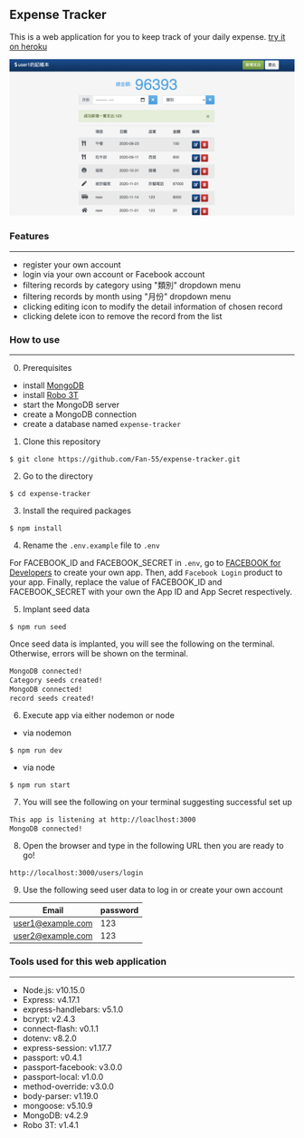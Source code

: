 ## Expense Tracker

This is a web application for you to keep track of your daily expense.
[try it on heroku](https://polar-waters-17419.herokuapp.com/users/login)

![](/screenshot/expense-tracker.png)


### Features
---
- register your own account
- login via your own account or Facebook account
- filtering records by category using "類別" dropdown menu
- filtering records by month using "月份" dropdown menu
- clicking editing icon to modify the detail information of chosen record
- clicking delete icon to remove the record from the list

### How to use
---
0. Prerequisites
- install [MongoDB](https://www.mongodb.com/try/download/community)
- install [Robo 3T](https://robomongo.org/)
- start the MongoDB server
- create a MongoDB connection
- create a database named `expense-tracker`

1. Clone this repository 

```
$ git clone https://github.com/Fan-55/expense-tracker.git
```

2. Go to the directory 

```
$ cd expense-tracker
```

3. Install the required packages 

```
$ npm install
```

4. Rename the `.env.example` file to `.env`

For FACEBOOK_ID and FACEBOOK_SECRET in `.env`, go to [FACEBOOK for Developers](https://developers.facebook.com/) to create your own app. Then, add `Facebook Login` product to your app. Finally, replace the value of FACEBOOK_ID and FACEBOOK_SECRET with your own the App ID and App Secret respectively.

5. Implant seed data
```
$ npm run seed
```
Once seed data is implanted, you will see the following on the terminal. Otherwise, errors will be shown on the terminal.
```
MongoDB connected!
Category seeds created!
MongoDB connected!
record seeds created!
```

6. Execute app via either nodemon or node

- via nodemon

```
$ npm run dev
```

- via node

```
$ npm run start
```

7. You will see the following on your terminal suggesting successful set up

```
This app is listening at http://loaclhost:3000
MongoDB connected!
```
8. Open the browser and type in the following URL then you are ready to go!

```
http://localhost:3000/users/login
```

9. Use the following seed user data to log in or create your own account

| Email | password |
| ------ | ------ |
| user1@example.com | 123 |
| user2@example.com | 123 |
### Tools used for this web application
---
- Node.js: v10.15.0
- Express: v4.17.1
- express-handlebars: v5.1.0
- bcrypt: v2.4.3
- connect-flash: v0.1.1
- dotenv: v8.2.0
- express-session: v1.17.7
- passport: v0.4.1
- passport-facebook: v3.0.0
- passport-local: v1.0.0
- method-override: v3.0.0
- body-parser: v1.19.0
- mongoose: v5.10.9
- MongoDB: v4.2.9
- Robo 3T: v1.4.1